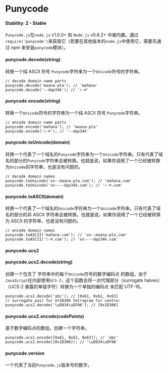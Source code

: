 # Punycode

#### Stability: 2 - Stable

`Punycode.js`在`node.js` v1.0.0+ 和 `Node.js` v0.6.2+ 中被内置。通过`require('punycode')`来获取它（若要在其他版本的`node.js`中使用它，需要先通过 npm 来安装`punycode`模块）。

#### punycode.decode(string)

转换一个纯 ASCII 符号 `Punycode`字符串为一个`Unicode`符号的字符串。

```
// decode domain name parts
punycode.decode('maana-pta'); // 'mañana'
punycode.decode('--dqo34k'); // '☃-⌘' 
```

#### punycode.encode(string)

转换一个`Unicode`符号的字符串为一个纯 ASCII 符号 `Punycode`字符串。

```
// encode domain name parts
punycode.encode('mañana'); // 'maana-pta'
punycode.encode('☃-⌘'); // '--dqo34k' 
```

#### punycode.toUnicode(domain)

转换一个代表了一个域名的`Punycode`字符串为一个`Unicode`字符串。只有代表了域名的部分的`Punycode`字符串会被转换。也就是说，如果你调用了一个已经被转换为`Unicode`的字符串，也是没有问题的。

```
// decode domain names
punycode.toUnicode('xn--maana-pta.com'); // 'mañana.com'
punycode.toUnicode('xn----dqo34k.com'); // '☃-⌘.com' 
```

#### punycode.toASCII(domain)

转换一个代表了一个域名的`Unicode`字符串为一个`Unicode`字符串。只有代表了域名的部分的非 ASCII 字符串会被转换。也就是说，如果你调用了一个已经被转换为 ASCII 的字符串，也是没有问题的。

```
// encode domain names
punycode.toASCII('mañana.com'); // 'xn--maana-pta.com'
punycode.toASCII('☃-⌘.com'); // 'xn----dqo34k.com' 
```

#### punycode.ucs2

#### punycode.ucs2.decode(string)

创建一个包含了 字符串中的每个`Unicode`符号的数字编码点 的数组。由于`JavaScript`在内部使用`UCS-2`，这个函数会将一对代理部分（surrogate halves）（UCS-2 暴露的单独字符）转换为一个单独的编码点 来匹配 UTF-16。

```
punycode.ucs2.decode('abc'); // [0x61, 0x62, 0x63]
// surrogate pair for U+1D306 tetragram for centre:
punycode.ucs2.decode('\uD834\uDF06'); // [0x1D306] 
```

#### punycode.ucs2.encode(codePoints)

基于数字编码点的数组，创建一个字符串。

```
punycode.ucs2.encode([0x61, 0x62, 0x63]); // 'abc'
punycode.ucs2.encode([0x1D306]); // '\uD834\uDF06' 
```

#### punycode.version

一个代表了当前`Punycode.js`版本号的数字。